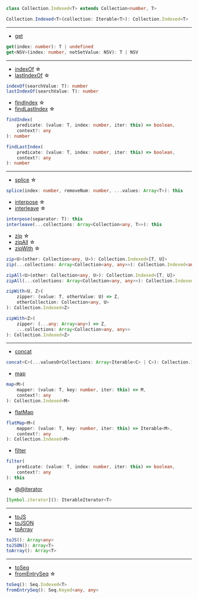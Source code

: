 ```ts
class Collection.Indexed<T> extends Collection<number, T>
```

```ts
Collection.Indexed<T>(collection: Iterable<T>): Collection.Indexed<T>
```

---

- [get](https://facebook.github.io/immutable-js/docs/#/Collection.Indexed/get)

```ts
get(index: number): T | undefined
get<NSV>(index: number, notSetValue: NSV): T | NSV
```

---

- [indexOf](https://facebook.github.io/immutable-js/docs/#/Collection.Indexed/indexOf) ☆
- [lastIndexOf](https://facebook.github.io/immutable-js/docs/#/Collection.Indexed/lastIndexOf) ☆

```ts
indexOf(searchValue: T): number
lastIndexOf(searchValue: T): number
```

- [findIndex](https://facebook.github.io/immutable-js/docs/#/Collection.Indexed/findIndex) ☆
- [findLastIndex](https://facebook.github.io/immutable-js/docs/#/Collection.Indexed/findLastIndex) ☆

```ts
findIndex(
    predicate: (value: T, index: number, iter: this) => boolean,
    context?: any
): number

findLastIndex(
    predicate: (value: T, index: number, iter: this) => boolean,
    context?: any
): number
```

---

- [splice](https://facebook.github.io/immutable-js/docs/#/Collection.Indexed/splice) ☆

```ts
splice(index: number, removeNum: number, ...values: Array<T>): this
```

- [interpose](https://facebook.github.io/immutable-js/docs/#/Collection.Indexed/interpose) ☆
- [interleave](https://facebook.github.io/immutable-js/docs/#/Collection.Indexed/interleave) ☆

```ts
interpose(separator: T): this
interleave(...collections: Array<Collection<any, T>>): this
```

- [zip](https://facebook.github.io/immutable-js/docs/#/Collection.Indexed/zip) ☆
- [zipAll](https://facebook.github.io/immutable-js/docs/#/Collection.Indexed/zipAll) ☆
- [zipWith](https://facebook.github.io/immutable-js/docs/#/Collection.Indexed/zipWith) ☆

```ts
zip<U>(other: Collection<any, U>): Collection.Indexed<[T, U]>
zip(...collections: Array<Collection<any, any>>): Collection.Indexed<any>

zipAll<U>(other: Collection<any, U>): Collection.Indexed<[T, U]>
zipAll(...collections: Array<Collection<any, any>>): Collection.Indexed<any>

zipWith<U, Z>(
    zipper: (value: T, otherValue: U) => Z,
    otherCollection: Collection<any, U>
): Collection.Indexed<Z>

zipWith<Z>(
    zipper: (...any: Array<any>) => Z,
    ...collections: Array<Collection<any, any>>
): Collection.Indexed<Z>
```

---

- [concat](https://facebook.github.io/immutable-js/docs/#/Collection.Indexed/concat)

```ts
concat<C>(...valuesOrCollections: Array<Iterable<C> | C>): Collection.Indexed<T | C>
```

- [map](https://facebook.github.io/immutable-js/docs/#/Collection.Indexed/map)

```ts
map<M>(
    mapper: (value: T, key: number, iter: this) => M,
    context?: any
): Collection.Indexed<M>
```

- [flatMap](https://facebook.github.io/immutable-js/docs/#/Collection.Indexed/flatMap)

```ts
flatMap<M>(
    mapper: (value: T, key: number, iter: this) => Iterable<M>,
    context?: any
): Collection.Indexed<M>
```

- [filter](https://facebook.github.io/immutable-js/docs/#/Collection.Indexed/filter)

```ts
filter(
    predicate: (value: T, index: number, iter: this) => boolean,
    context?: any
): this
```

- [@@iterator](https://facebook.github.io/immutable-js/docs/#/Collection.Indexed/%5BSymbol.iterator%5D)

```ts
[Symbol.iterator](): IterableIterator<T>
```

---

- [toJS](https://facebook.github.io/immutable-js/docs/#/Collection.Indexed/toJS)
- [toJSON](https://facebook.github.io/immutable-js/docs/#/Collection.Indexed/toJSON)
- [toArray](https://facebook.github.io/immutable-js/docs/#/Collection.Indexed/toArray)

```ts
toJS(): Array<any>
toJSON(): Array<T>
toArray(): Array<T>
```

---

- [toSeq](https://facebook.github.io/immutable-js/docs/#/Collection.Indexed/toSeq)
- [fromEntrySeq](https://facebook.github.io/immutable-js/docs/#/Collection.Indexed/fromEntrySeq) ☆

```ts
toSeq(): Seq.Indexed<T>
fromEntrySeq(): Seq.Keyed<any, any>
```
